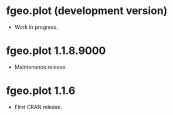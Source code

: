 # fgeo.plot (development version)

* Work in progress.

# fgeo.plot 1.1.8.9000

* Maintenance release.

# fgeo.plot 1.1.6

* First CRAN release.
